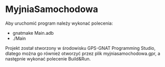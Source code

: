 # MyjniaSamochodowa

Aby uruchomić program należy wykonać polecenia:
  - gnatmake Main.adb
  - ./Main
  
Projekt został stworzony w środowisku GPS-GNAT Programming Studio, dlatego można go również otworzyć przez plik myjniasamochodowa.gpr, a następnie wykonać polecenie Build&Run.
